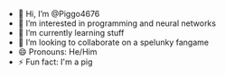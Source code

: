 - 👋 Hi, I’m @Piggo4676
- 👀 I’m interested in programming and neural networks
- 🌱 I’m currently learning stuff
- 💞️ I’m looking to collaborate on a spelunky fangame
- 😄 Pronouns: He/Him
- ⚡ Fun fact: I'm a pig

<!---
Piggo4676/Piggo4676 is a ✨ special ✨ repository because its `README.md` (this file) appears on your GitHub profile.
You can click the Preview link to take a look at your changes.
--->
